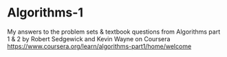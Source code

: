# Algorithms-1

My answers to the problem sets & textbook questions from Algorithms part 1 & 2 by Robert Sedgewick and Kevin Wayne on Coursera
https://www.coursera.org/learn/algorithms-part1/home/welcome
